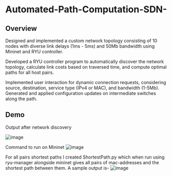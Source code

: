 # Automated-Path-Computation-SDN-

## Overview
Designed and implemented a custom network topology consisting of 10 nodes with diverse link delays (1ms - 5ms) and 50Mb bandwidth using Mininet and RYU controller.

Developed a RYU controller program to automatically discover the network topology, calculate link costs based on traversed time, and compute optimal paths for all host pairs.

Implemented user interaction for dynamic connection requests, considering source, destination, service type (IPv4 or MAC), and bandwidth (1-5Mb). Generated and applied configuration updates on intermediate switches along the path.

## Demo
Output after network discovery

![image](https://github.com/ShubhamPednekar19/Automated-Path-Computation-SDN-/assets/83055678/0341c003-328e-4cbf-8a89-0f72710eb797)

Command to run on Mininet
![image](https://github.com/ShubhamPednekar19/Automated-Path-Computation-SDN-/assets/83055678/e9ddb48e-01fa-433e-a400-a232d43c0dda)

For all pairs shortest paths I created ShortestPath.py which when run using ryu-manager alongside mininet gives all pairs of mac-addresses and the shortest path between them. A sample output is-
![image](https://github.com/ShubhamPednekar19/Automated-Path-Computation-SDN-/assets/83055678/51ce5fa0-0003-41ad-9eba-e351760eda33)

